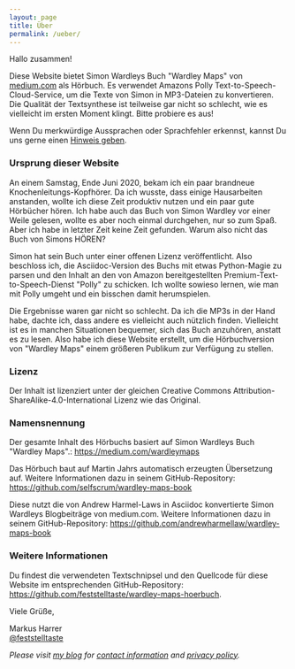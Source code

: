 ```yaml
---
layout: page
title: Über
permalink: /ueber/
---
```

Hallo zusammen!

Diese Website bietet Simon Wardleys Buch "Wardley Maps" von [medium.com](https://medium.com/wardleymaps) als Hörbuch.
Es verwendet Amazons Polly Text-to-Speech-Cloud-Service, um die Texte von Simon in MP3-Dateien zu konvertieren.
Die Qualität der Textsynthese ist teilweise gar nicht so schlecht, wie es vielleicht im ersten Moment klingt.
Bitte probiere es aus!

Wenn Du merkwürdige Aussprachen oder Sprachfehler erkennst, kannst Du uns gerne einen [Hinweis geben](https://github.com/feststelltaste/wardley-maps-hoerbuch/issues).

### Ursprung dieser Website

An einem Samstag, Ende Juni 2020, bekam ich ein paar brandneue Knochenleitungs-Kopfhörer. Da ich wusste, dass einige Hausarbeiten anstanden, wollte ich diese Zeit produktiv nutzen und ein paar gute Hörbücher hören. Ich habe auch das Buch von Simon Wardley vor einer Weile gelesen, wollte es aber noch einmal durchgehen, nur so zum Spaß. Aber ich habe in letzter Zeit keine Zeit gefunden. Warum also nicht das Buch von Simons HÖREN?

Simon hat sein Buch unter einer offenen Lizenz veröffentlicht. Also beschloss ich, die Asciidoc-Version des Buchs mit etwas Python-Magie zu parsen und den Inhalt an den von Amazon bereitgestellten Premium-Text-to-Speech-Dienst "Polly" zu schicken. Ich wollte sowieso lernen, wie man mit Polly umgeht und ein bisschen damit herumspielen.

Die Ergebnisse waren gar nicht so schlecht. Da ich die MP3s in der Hand habe, dachte ich, dass andere es vielleicht auch nützlich finden. Vielleicht ist es in manchen Situationen bequemer, sich das Buch anzuhören, anstatt es zu lesen. Also habe ich diese Website erstellt, um die Hörbuchversion von "Wardley Maps" einem größeren Publikum zur Verfügung zu stellen.

### Lizenz
Der Inhalt ist lizenziert unter der gleichen Creative Commons Attribution-ShareAlike-4.0-International Lizenz wie das Original.

### Namensnennung
Der gesamte Inhalt des Hörbuchs basiert auf Simon Wardleys Buch "Wardley Maps".: <https://medium.com/wardleymaps>

Das Hörbuch baut auf Martin Jahrs automatisch erzeugten Übersetzung auf.
Weitere Informationen dazu in seinem GitHub-Repository: <https://github.com/selfscrum/wardley-maps-book>

Diese nutzt die von Andrew Harmel-Laws in Asciidoc konvertierte Simon Wardleys Blogbeiträge von medium.com.
Weitere Informationen dazu in seinem GitHub-Repository: <https://github.com/andrewharmellaw/wardley-maps-book>

### Weitere Informationen
Du findest die verwendeten Textschnipsel und den Quellcode für diese Website im entsprechenden GitHub-Repository: <https://github.com/feststelltaste/wardley-maps-hoerbuch>.


  
Viele Grüße,

Markus Harrer  
[@feststelltaste](https://www.twitter.com/feststelltaste)

_Please visit [my blog](https://www.feststelltaste.de/) for [contact information](https://www.feststelltaste.de/contact/) and [privacy policy](https://www.feststelltaste.de/privacy/)._
